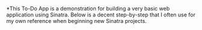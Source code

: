 *This To-Do App is a demonstration for building a very basic web application using Sinatra. Below is a decent step-by-step that I often use for my own reference when beginning new Sinatra projects.

